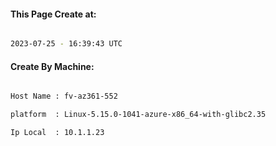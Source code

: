 
   
#### This Page Create at:

```bash

2023-07-25 - 16:39:43 UTC

```

#### Create By Machine:

```bash

Host Name : fv-az361-552

platform  : Linux-5.15.0-1041-azure-x86_64-with-glibc2.35

Ip Local  : 10.1.1.23

```

